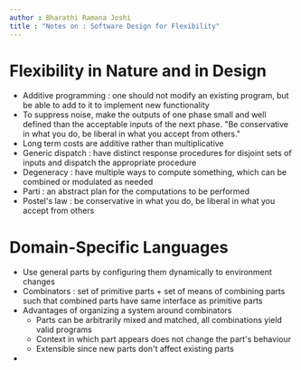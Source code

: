 ```yaml
---
author : Bharathi Ramana Joshi
title : "Notes on : Software Design for Flexibility"
---
```


# Flexibility in Nature and in Design

- Additive programming : one should not modify an existing program, but be able
    to add to it to implement new functionality
- To suppress noise, make the outputs of one phase small and well defined than
    the acceptable inputs of the next phase. "Be conservative in what you do, be
    liberal in what you accept from others."
- Long term costs are additive rather than multiplicative
- Generic dispatch : have distinct response procedures for disjoint sets of
    inputs and dispatch the appropriate procedure
- Degeneracy : have multiple ways to compute something, which can be combined or
    modulated as needed
- Parti : an abstract plan for the computations to be performed
- Postel's law : be conservative in what you do, be liberal in what you accept
    from others

# Domain-Specific Languages

- Use general parts by configuring them dynamically to environment changes
- Combinators : set of primitive parts + set of means of combining parts such
    that combined parts have same interface as primitive parts
- Advantages of organizing a system around combinators
    + Parts can be arbitrarily mixed and matched, all combinations yield valid
        programs
    + Context in which part appears does not change the part's behaviour
    + Extensible since new parts don't affect existing parts
- 
